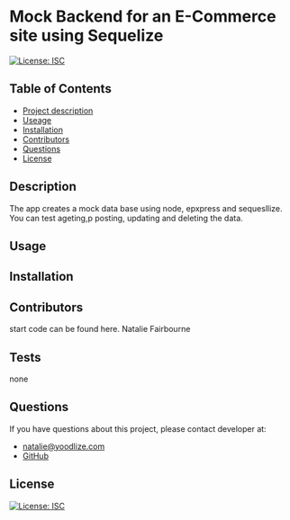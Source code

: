  # Mock Backend for an E-Commerce site using Sequelize
  
   [![License: ISC](https://img.shields.io/badge/License-ISC-blue.svg)](https://opensource.org/licenses/ISC) 

  ## Table of Contents
  - [Project description](#Description)
  - [Useage](#Usage)
  - [Installation](#Installation)
  - [Contributors](#Contributors)
  - [Questions](#Questions)
  - [License](#License)

  ## Description
  The app creates a mock data base using node,  epxpress and sequesllize. You can test ageting,p posting,  updating and deleting the data.

  ## Usage
  

  ## Installation
  

  ## Contributors
  start code can be found here. Natalie Fairbourne

  ## Tests
  none

  ## Questions
  If you have questions about this project, please contact developer at:
  - natalie@yoodlize.com 
  - [GitHub](https://github.com/nadybee)

  ## License
   [![License: ISC](https://img.shields.io/badge/License-ISC-blue.svg)](https://opensource.org/licenses/ISC) 

